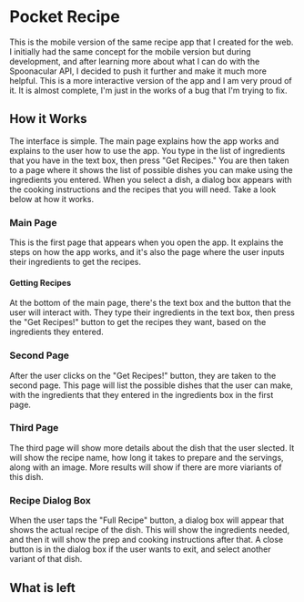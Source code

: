 # Pocket Recipe

This is the mobile version of the same recipe app that I created for the web. I initially had the same concept for the mobile version but during development, and after learning more about what I can do with the Spoonacular API, I decided to push it further and make it much more helpful. This is a more interactive version of the app and I am very proud of it. It is almost complete, I'm just in the works of a bug that I'm trying to fix. 

## How it Works

The interface is simple. The main page explains how the app works and explains to the user how to use the app. You type in the list of ingredients that you have in the text box, then press "Get Recipes." You are then taken to a page where it shows the list of possible dishes you can make using the ingredients you entered. When you select a dish, a dialog box appears with the cooking instructions and the recipes that you will need. Take a look below at how it works.

### Main Page

This is the first page that appears when you open the app. It explains the steps on how the app works, and it's also the page where the user inputs their ingredients to get the recipes.

#### Getting Recipes

At the bottom of the main page, there's the text box and the button that the user will interact with. They type their ingredients in the text box, then press the "Get Recipes!" button to get the recipes they want, based on the ingredients they entered.

### Second Page

After the user clicks on the "Get Recipes!" button, they are taken to the second page. This page will list the possible dishes that the user can make, with the ingredients that they entered in the ingredients box in the first page. 

### Third Page

The third page will show more details about the dish that the user slected. It will show the recipe name, how long it takes to prepare and the servings, along with an image. More results will show if there are more viariants of this dish.

### Recipe Dialog Box

When the user taps the "Full Recipe" button, a dialog box will appear that shows the actual recipe of the dish. This will show the ingredients needed, and then it will show the prep and cooking instructions after that. A close button is in the dialog box if the user wants to exit, and select another variant of that dish.

## What is left






